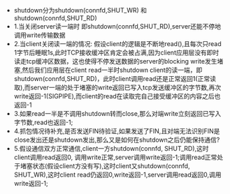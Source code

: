 * shutdown分为shutdown(connfd,SHUT_WR) 和 shutdown(connfd,SHUT_RD)
* 1.当关闭server读一端时 即shutdown(connfd,SHUT_RD),server还能不停地调用write传输数据
* 2.当client关闭读一端的情况: 假设client的逻辑是不断地read(),且每次只read 1字节后睡眠1s,此时TCP接收缓冲区肯定会被占满,因为client应用层没有即时读走tcp缓冲区数据，这也使得不停发送数据的server的blocking write发生堵塞,然后我们应用层在client read一半时shutdown client的读一端，即shutdown(connfd,SHUT_RD)，此时client调用read还是正常返回1(正常读取),而server一端的处于堵塞的write返回已写入tcp发送缓冲区的字节数,再次write返回-1(SIGPIPE),而client的read在读取完自己接受缓冲区的内容之后也返回-1
* 3.如果read一半是不调用shutdown转而close,那么对端write立刻返回已写入字节数,read也返回-1;
* 4.抓包情况待补充,是否发送FIN待验证,如果发送了FIN,且对端无法识别FIN是close发出还是shutdown发出,那么又是如何在shutdown之后仍能保持通信?
* 5.假设通信双方正常通信,client一方shutdown(connfd, SHUT_RD),这时client调用read返回0,	调用write正常,server调用write返回-1;调用read正常处于堵塞状态(假设client方没有写),这时client又shutdown(connfd, SHUT_WR),这时client read仍返回0,write返回-1,server调用read返回0,调用write返回-1;
